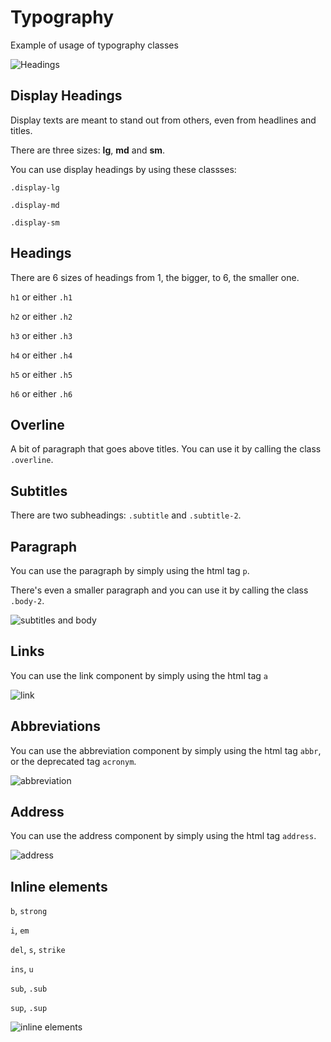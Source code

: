 # Typography

Example of usage of typography classes

![Headings](../assets/content/typography/headings.png)

## Display Headings

Display texts are meant to stand out from others, even from headlines and titles.

There are three sizes: **lg**, **md** and **sm**.

You can use display headings by using these classses:

`.display-lg`

`.display-md`

`.display-sm`

## Headings

There are 6 sizes of headings from 1, the bigger, to 6, the smaller one.

`h1` or either `.h1`

`h2` or either `.h2`

`h3` or either `.h3`

`h4` or either `.h4`

`h5` or either `.h5`

`h6` or either `.h6`

## Overline

A bit of paragraph that goes above titles. You can use it by calling the class `.overline`.

## Subtitles

There are two subheadings: `.subtitle` and `.subtitle-2`.

## Paragraph

You can use the paragraph by simply using the html tag `p`.

There's even a smaller paragraph and you can use it by calling the class `.body-2`.

![subtitles and body](../assets/content/typography/sub-headings-body.png)

## Links

You can use the link component by simply using the html tag `a`

![link](../assets/content/typography/links.png)

## Abbreviations

You can use the abbreviation component by simply using the html tag `abbr`, or the deprecated tag `acronym`.

![abbreviation](../assets/content/typography/abbr.png)

## Address

You can use the address component by simply using the html tag `address`.

![address](../assets/content/typography/address.png)

## Inline elements

`b`, `strong`

`i`, `em`

`del`, `s`, `strike`

`ins`, `u`

`sub`, `.sub`

`sup`, `.sup`

![inline elements](../assets/content/typography/inline.png)

